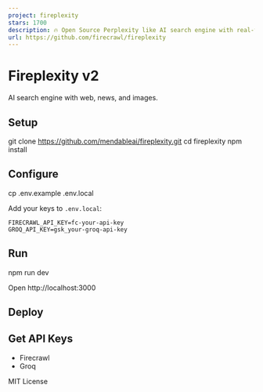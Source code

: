 ```yaml
---
project: fireplexity
stars: 1700
description: 🔥 Open Source Perplexity like AI search engine with real-time citations, streaming responses, and live data powered by Firecrawl 
url: https://github.com/firecrawl/fireplexity
---
```


Fireplexity v2
==============

AI search engine with web, news, and images.

Setup
-----

git clone https://github.com/mendableai/fireplexity.git
cd fireplexity
npm install

Configure
---------

cp .env.example .env.local

Add your keys to `.env.local`:

```
FIRECRAWL_API_KEY=fc-your-api-key
GROQ_API_KEY=gsk_your-groq-api-key
```

Run
---

npm run dev

Open http://localhost:3000

Deploy
------

Get API Keys
------------

-   Firecrawl
-   Groq

MIT License
